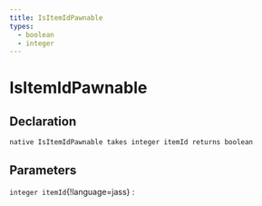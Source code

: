 ```yaml
---
title: IsItemIdPawnable
types:
  - boolean
  - integer
---
```


# IsItemIdPawnable

## Declaration

```jass
native IsItemIdPawnable takes integer itemId returns boolean
```

## Parameters
`integer itemId`{!language=jass}
: 
